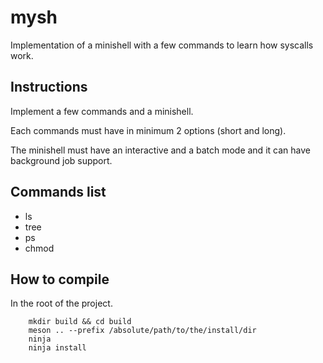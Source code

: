 # mysh

Implementation of a minishell with a few commands to learn how syscalls work.

## Instructions

Implement a few commands and a minishell.

Each commands must have in minimum 2 options (short and long).

The minishell must have an interactive and a batch mode and it can have background job support.

## Commands list
- ls
- tree
- ps
- chmod

## How to compile

In the root of the project.
```
    mkdir build && cd build
    meson .. --prefix /absolute/path/to/the/install/dir
    ninja
    ninja install
```
